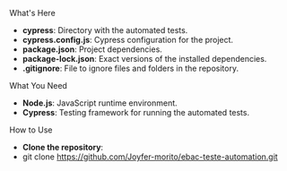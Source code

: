 What's Here
- **cypress**: Directory with the automated tests.
- **cypress.config.js**: Cypress configuration for the project.
- **package.json**: Project dependencies.
- **package-lock.json**: Exact versions of the installed dependencies.
- **.gitignore**: File to ignore files and folders in the repository.

What You Need
- **Node.js**: JavaScript runtime environment.
- **Cypress**: Testing framework for running the automated tests.

How to Use
- **Clone the repository**:
- git clone https://github.com/Joyfer-morito/ebac-teste-automation.git





